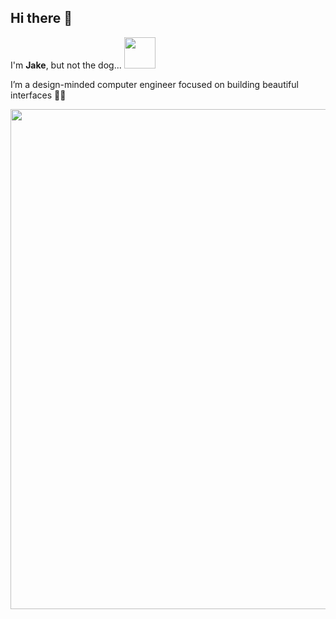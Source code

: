 ## Hi there :call_me_hand:
I'm **Jake**, 
but not the dog... <img src="https://media.giphy.com/media/geFGrjlJb2t80LiJf9/giphy.gif" width="50px">

I’m a design-minded computer engineer focused on building beautiful interfaces 👨‍💻

<img src="https://media.giphy.com/media/f31DK1KpGsyMU/giphy.gif" width="800">

<!--
**JackZeled0n/JackZeled0n** is a ✨ _special_ ✨ repository because its `README.md` (this file) appears on your GitHub profile.

Here are some ideas to get you started:

- 🔭 I’m currently working on ...
- 🌱 I’m currently learning ...
- 👯 I’m looking to collaborate on ...
- 🤔 I’m looking for help with ...
- 💬 Ask me about ...
- 📫 How to reach me: ...
- 😄 Pronouns: ...
- ⚡ Fun fact: ...
-->
